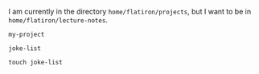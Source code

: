 I am currently in the directory `home/flatiron/projects`, but I want to be in `home/flatiron/lecture-notes`. 





`my-project`

`joke-list`

`touch joke-list`
